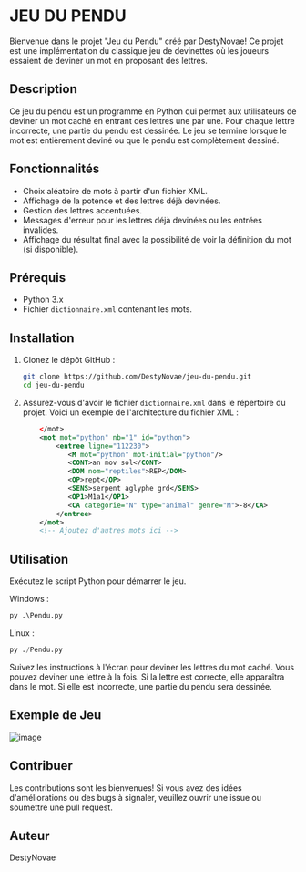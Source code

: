 # JEU DU PENDU

Bienvenue dans le projet "Jeu du Pendu" créé par DestyNovae! Ce projet est une implémentation du classique jeu de devinettes où les joueurs essaient de deviner un mot en proposant des lettres.

## Description

Ce jeu du pendu est un programme en Python qui permet aux utilisateurs de deviner un mot caché en entrant des lettres une par une. Pour chaque lettre incorrecte, une partie du pendu est dessinée. Le jeu se termine lorsque le mot est entièrement deviné ou que le pendu est complètement dessiné.

## Fonctionnalités

- Choix aléatoire de mots à partir d'un fichier XML.
- Affichage de la potence et des lettres déjà devinées.
- Gestion des lettres accentuées.
- Messages d'erreur pour les lettres déjà devinées ou les entrées invalides.
- Affichage du résultat final avec la possibilité de voir la définition du mot (si disponible).

## Prérequis

- Python 3.x
- Fichier `dictionnaire.xml` contenant les mots.

## Installation

1. Clonez le dépôt GitHub :

    ```bash
    git clone https://github.com/DestyNovae/jeu-du-pendu.git
    cd jeu-du-pendu
    ```

2. Assurez-vous d'avoir le fichier `dictionnaire.xml` dans le répertoire du projet. Voici un exemple de l'architecture du fichier XML :

    ```xml
        </mot>
        <mot mot="python" nb="1" id="python">
            <entree ligne="112230">
               <M mot="python" mot-initial="python"/>
               <CONT>an mov sol</CONT>
               <DOM nom="reptiles">REP</DOM>
               <OP>rept</OP>
               <SENS>serpent aglyphe grd</SENS>
               <OP1>M1a1</OP1>
               <CA categorie="N" type="animal" genre="M">-8</CA>
            </entree>
        </mot>
        <!-- Ajoutez d'autres mots ici -->
    ```

## Utilisation

Exécutez le script Python pour démarrer le jeu.

Windows :
  ```python
  py .\Pendu.py
  ```

Linux :
  ```python
  py ./Pendu.py
  ```

Suivez les instructions à l'écran pour deviner les lettres du mot caché.
Vous pouvez deviner une lettre à la fois.
Si la lettre est correcte, elle apparaîtra dans le mot.
Si elle est incorrecte, une partie du pendu sera dessinée.

## Exemple de Jeu

![image](https://github.com/DestyNovae/Jeu-du-pendu/assets/152598490/46c6787a-8d2f-4399-8dfa-78293a59b625)

## Contribuer

Les contributions sont les bienvenues! Si vous avez des idées d'améliorations ou des bugs à signaler, veuillez ouvrir une issue ou soumettre une pull request.

## Auteur

DestyNovae
